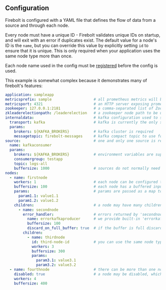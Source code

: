 ## Configuration

Firebolt is configured with a YAML file that defines the flow of data from a source and through each node.

Every node must have a unique ID - Firebolt validates unique IDs on startup, and will exit with an error if duplicates 
exist.   The default value for a node's ID is the `name`, but you can override this value by explicitly setting `id` to 
ensure that it is unique.   This is only required when your application uses the same node type more than once.

Each node name used in the config must be [registered](registry.md) before the config is used.

This example is somewhat complex because it demonstrates many of firebolt's features:

```yaml
application: sampleapp
metricsprefix: sample                   # all prometheus metrics will be prefixed with 'sample_'
metricsport: 4321                       # an HTTP server exposing prometheus-compatible metrics will be started on this port
zookeeper: 127.0.0.1:2181               # a comma-separated list of Zookeeper nodes; optional but leader election is disabled without
zkleaderelectionpath: /leaderelection   # a zookeeper node path to be used for cluster leader election
internaldata:                           # kafka configuration used to store internal firebolt data such as messages; required by the 'kafkaconsumer' source
  transport: kafka                      # kafka is currently the only supported messaging transport
  params:
    brokers: ${KAFKA_BROKERS}           # kafka cluster is required
    messagetopic: firebolt-messages     # kafka compact topic to use for communicating messages to source/nodes, required
source:                                 # one and only one source is required
  name: kafkaconsumer
  params:
    brokers: ${KAFKA_BROKERS}           # environment variables are supported
    consumergroup: testapp
    topic: logs-all
    buffersize: 1000                    # sources do not normally need buffering; this value is a pass-thru to the underlying kafka consumer
nodes:
  - name: firstnode
    workers: 1                          # each node can be configured to run any number of workers (goroutines), the default is 1
    buffersize: 100                     # each node has a buffered input channel for the data that is ready to be processed, default size is 1
    params:                             # params are passed as a map to the node's Setup() during initialization
      param1.1: value1.1
      param1.2: value1.2
    children:                           # a node may have many children, the events returned by the node are passed to all child node's input channels
      - name: secondnode
        error_handler:                  # errors returned by 'secondnode' will be passed to this error handler
          name: errorkafkaproducer      # we provide built-in 'errorkafkaproducer' that writes JSON error reports to a Kafka topic
          buffersize: 100
          discard_on_full_buffer: true  # if the buffer is full discard messages to avoid sending backpressure downstream for a low priority function
        children:
          - name: thirdnode
            id: third-node-id           # you can use the same node type in your hierarchy twice, but its id (defaults to name) must be unique
            workers: 3
            buffersize: 300
            params:
              param3.1: value3.1
              param3.2: value3.2
  - name: fourthnode                    # there can be more than one node at the root level; they will all get all events from the source
    disabled: true                      # a node may be disabled, which will disable all children as well
    workers: 4
    buffersize: 400
```
